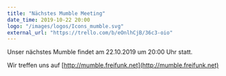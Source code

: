 ```yaml
---
title: "Nächstes Mumble Meeting"
date_time: 2019-10-22 20:00
logo: "/images/logos/Icons_mumble.svg"
external_url: "https://trello.com/b/eOnlhCjB/36c3-oio"
---
```


Unser nächstes Mumble findet am 22.10.2019 um 20:00 Uhr statt.

Wir treffen uns auf [http://mumble.freifunk.net](http://mumble.freifunk.net)